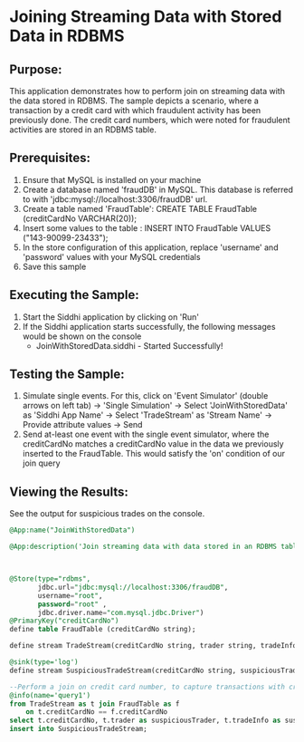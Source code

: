 # Joining Streaming Data with Stored Data in RDBMS

## Purpose:
This application demonstrates how to perform join on streaming data with the data stored in RDBMS. The sample depicts a scenario, where a transaction by a credit card with which fraudulent activity has been previously done. The credit card numbers, which were noted for fraudulent activities are stored in an RDBMS table.

## Prerequisites:
1. Ensure that MySQL is installed on your machine
2. Create a database named 'fraudDB' in MySQL. This database is referred to with 'jdbc:mysql://localhost:3306/fraudDB' url.
3. Create a table named 'FraudTable': CREATE TABLE FraudTable (creditCardNo VARCHAR(20));
4. Insert some values to the table : INSERT INTO FraudTable VALUES ("143-90099-23433");
5. In the store configuration of this application, replace 'username' and 'password' values with your MySQL credentials
4. Save this sample

## Executing the Sample:
1. Start the Siddhi application by clicking on 'Run'
2. If the Siddhi application starts successfully, the following messages would be shown on the console
    * JoinWithStoredData.siddhi - Started Successfully!

## Testing the Sample:
1. Simulate single events. For this, click on 'Event Simulator' (double arrows on left tab) -> 'Single Simulation' -> Select 'JoinWithStoredData' as 'Siddhi App Name' -> Select 'TradeStream' as 'Stream Name' -> Provide attribute values -> Send
2. Send at-least one event with the single event simulator, where the creditCardNo matches a creditCardNo value in the data we previously inserted to the FraudTable. This would satisfy the 'on' condition of our join query

## Viewing the Results:
See the output for suspicious trades on the console.


```sql
@App:name("JoinWithStoredData")

@App:description('Join streaming data with data stored in an RDBMS table')



@Store(type="rdbms",
       jdbc.url="jdbc:mysql://localhost:3306/fraudDB",
       username="root",
       password="root" ,
       jdbc.driver.name="com.mysql.jdbc.Driver")
@PrimaryKey("creditCardNo")
define table FraudTable (creditCardNo string);

define stream TradeStream(creditCardNo string, trader string, tradeInfo string);

@sink(type='log')
define stream SuspiciousTradeStream(creditCardNo string, suspiciousTrader string, suspiciousInfoTrade string);

--Perform a join on credit card number, to capture transactions with credit cards that have previously been used for fraudulent activity
@info(name='query1')
from TradeStream as t join FraudTable as f
    on t.creditCardNo == f.creditCardNo
select t.creditCardNo, t.trader as suspiciousTrader, t.tradeInfo as suspiciousInfoTrade
insert into SuspiciousTradeStream;
```